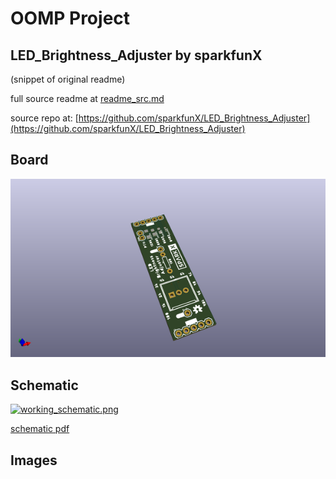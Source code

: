 # OOMP Project  
## LED_Brightness_Adjuster  by sparkfunX  
  
(snippet of original readme)  
  
  
  full source readme at [readme_src.md](readme_src.md)  
  
source repo at: [https://github.com/sparkfunX/LED_Brightness_Adjuster](https://github.com/sparkfunX/LED_Brightness_Adjuster)  
## Board  
  
[![working_3d.png](working_3d_600.png)](working_3d.png)  
## Schematic  
  
[![working_schematic.png](working_schematic_600.png)](working_schematic.png)  
  
[schematic pdf](working_schematic.pdf)  
## Images  
